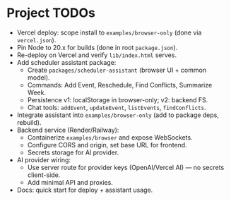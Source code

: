 # Project TODOs

- Vercel deploy: scope install to `examples/browser-only` (done via `vercel.json`).
- Pin Node to 20.x for builds (done in root `package.json`).
- Re-deploy on Vercel and verify `lib/index.html` serves.
- Add scheduler assistant package:
  - Create `packages/scheduler-assistant` (browser UI + common model).
  - Commands: Add Event, Reschedule, Find Conflicts, Summarize Week.
  - Persistence v1: localStorage in browser-only; v2: backend FS.
  - Chat tools: `addEvent`, `updateEvent`, `listEvents`, `findConflicts`.
- Integrate assistant into `examples/browser-only` (add to package deps, rebuild).
- Backend service (Render/Railway):
  - Containerize `examples/browser` and expose WebSockets.
  - Configure CORS and origin, set base URL for frontend.
  - Secrets storage for AI provider.
- AI provider wiring:
  - Use server route for provider keys (OpenAI/Vercel AI) — no secrets client-side.
  - Add minimal API and proxies.
- Docs: quick start for deploy + assistant usage.
